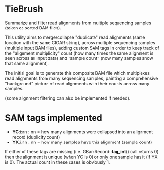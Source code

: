 # TieBrush
Summarize and filter read alignments from multiple sequencing samples (taken as sorted BAM files).

This utility aims to merge/collapse "duplicate" read alignments (same location with the same CIGAR string), across multiple sequencing samples (multiple input BAM files), adding custom SAM tags in order to keep track of the "alignment multiplicity" count (how many times the same alignment is seen across all input data) and "sample count" (how many samples show that same alignment).

The initial goal is to generate this composite BAM file which multiplexes read alignments from many sequencing samples, painting a comprehensive "background" picture of read alignments with their counts across many samples.

(some alignment filtering can also be implemented if needed).

# SAM tags implemented
* __YC__:i:nn : nn = how many alignments were collapsed into an alignment record (duplicity count)
* __YX__:i:nn : nn = how many samples have this alignment (sample count)

If either of these tags are missing (i.e. GBamRecord::__tag_int__() call returns 0) then the alignment is unique (when YC is 0) or only one sample has it (if YX is 0). The actual count in these cases is obviously 1. 

